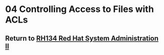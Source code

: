 # 04 Controlling Access to Files with ACLs

## Return to [RH134 Red Hat System Administration II](/rh134_red_hat_system_administration_ii/README.md)
